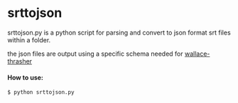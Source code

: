 # srttojson
srttojson.py is a python script for parsing and convert to json format srt files within a folder.

the json files are output using a specific schema needed for [wallace-thrasher](https://github.com/willjasen/wallace-thrasher)

#### How to use:
```sh
$ python srttojson.py
```
